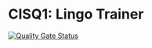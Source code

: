 # CISQ1: Lingo Trainer

[![Quality Gate Status](https://sonarcloud.io/api/project_badges/measure?project=Bram2_cisq1-lingo&metric=alert_status)](https://sonarcloud.io/dashboard?id=Bram2_cisq1-lingo)